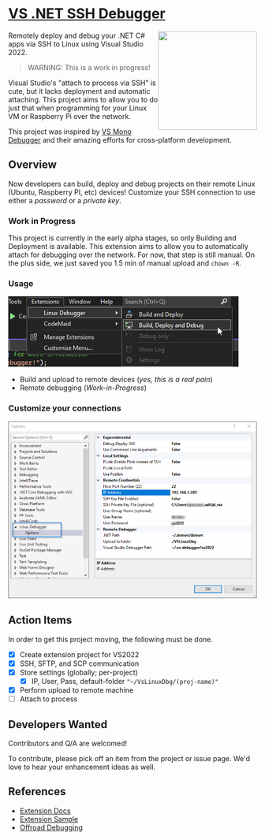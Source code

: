 # [VS .NET SSH Debugger](https://github.com/SuessLabs/RemoteDebug.git)

<image align="right" width="200" height="200" src="https://github.com/SuessLabs/VsLinuxDebug/blob/master/docs/TuxDebug.png" />

Remotely deploy and debug your .NET C# apps via SSH to Linux using Visual Studio 2022.

> WARNING: This is a work in progress!

Visual Studio's "attach to process via SSH" is cute, but it lacks deployment and automatic attaching. This project aims to allow you to do just that when programming for your Linux VM or Raspberry Pi over the network.

This project was inspired by [VS Mono Debugger](https://github.com/GordianDotNet/VSMonoDebugger) and their amazing efforts for cross-platform development.

## Overview

Now developers can build, deploy and debug projects on their remote Linux (Ubuntu, Raspberry PI, etc) devices! Customize your SSH connection to use either a _password_ or a _private key_.

### Work in Progress
This project is currently in the early alpha stages, so only Building and Deployment is available. This extension aims to allow you to automatically attach for debugging over the network. For now, that step is still manual. On the plus side, we just saved you 1.5 min of manual upload and `chown -R`.

### Usage

![VS Menu](docs/ScreenShot-MenuItems.png)

* Build and upload to remote devices (_yes, this is a real pain_)
* Remote debugging (_Work-in-Progress_)

### Customize your connections

![Tools Options](docs/ScreenShot-ToolsOptions.png)

## Action Items

In order to get this project moving, the following must be done.

* [X] Create extension project for VS2022
* [X] SSH, SFTP, and SCP communication
* [X] Store settings (globally; per-project)
  * [X] IP, User, Pass, default-folder `"~/VsLinuxDbg/(proj-name)"`
* [X] Perform upload to remote machine
* [ ] Attach to process

## Developers Wanted

Contributors and Q/A are welcomed!

To contribute, please pick off an item from the project or issue page. We'd love to hear your enhancement ideas as well.

## References

* [Extension Docs](https://docs.microsoft.com/en-us/visualstudio/extensibility/creating-a-settings-category?view=vs-2022)
* [Extension Sample](https://github.com/microsoft/VSSDK-Extensibility-Samples/tree/master/Options)
* [Offroad Debugging](https://github.com/Microsoft/MIEngine/wiki/Offroad-Debugging-of-.NET-Core-on-Linux---OSX-from-Visual-Studio)

